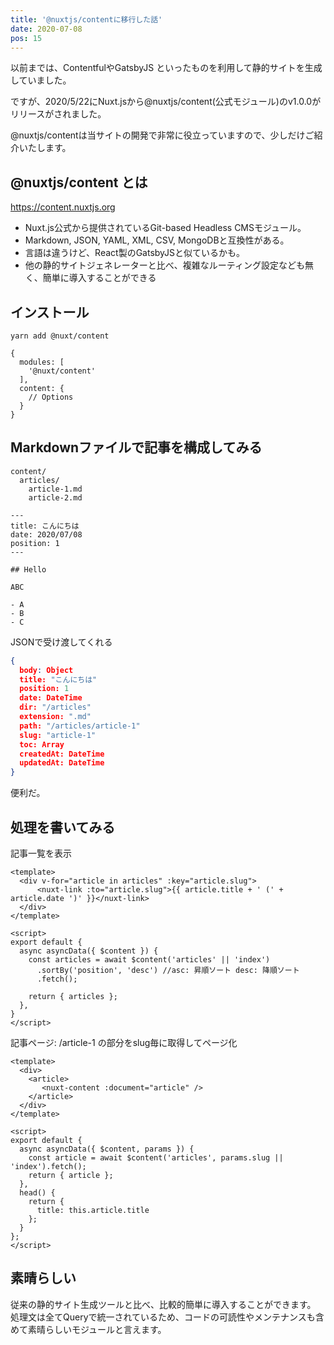 ```yaml
---
title: '@nuxtjs/contentに移行した話'
date: 2020-07-08
pos: 15
---
```


以前までは、ContentfulやGatsbyJS といったものを利用して静的サイトを生成していました。<br/>

ですが、2020/5/22にNuxt.jsから@nuxtjs/content(公式モジュール)のv1.0.0がリリースがされました。

@nuxtjs/contentは当サイトの開発で非常に役立っていますので、少しだけご紹介いたします。

## @nuxtjs/content とは

https://content.nuxtjs.org

- Nuxt.js公式から提供されているGit-based Headless CMSモジュール。
- Markdown, JSON, YAML, XML, CSV, MongoDBと互換性がある。
- 言語は違うけど、React製のGatsbyJSと似ているかも。
- 他の静的サイトジェネレーターと比べ、複雑なルーティング設定なども無く、簡単に導入することができる


## インストール

```
yarn add @nuxt/content
```

```js[nuxt.config.js]
{
  modules: [
    '@nuxt/content'
  ],
  content: {
    // Options
  }
}
```

## Markdownファイルで記事を構成してみる
```[ディレクトリ]
content/
  articles/
    article-1.md
    article-2.md
```

```markdown[article-1.md]
---
title: こんにちは
date: 2020/07/08
position: 1
---

## Hello

ABC

- A
- B
- C

```

JSONで受け渡してくれる
```json
{
  body: Object
  title: "こんにちは"
  position: 1
  date: DateTime
  dir: "/articles"
  extension: ".md"
  path: "/articles/article-1"
  slug: "article-1"
  toc: Array
  createdAt: DateTime
  updatedAt: DateTime
}
```

便利だ。

## 処理を書いてみる

記事一覧を表示
```vue[index.vue]
<template>
  <div v-for="article in articles" :key="article.slug">
      <nuxt-link :to="article.slug">{{ article.title + ' (' + article.date ')' }}</nuxt-link>
  </div>
</template>

<script>
export default {
  async asyncData({ $content }) {
    const articles = await $content('articles' || 'index')
      .sortBy('position', 'desc') //asc: 昇順ソート desc: 降順ソート
      .fetch();

    return { articles };
  },
}
</script>
```

記事ページ: /article-1 の部分をslug毎に取得してページ化
```vue[_slug.vue]
<template>
  <div>
    <article>
       <nuxt-content :document="article" />
    </article>
  </div>
</template>

<script>
export default {
  async asyncData({ $content, params }) {
    const article = await $content('articles', params.slug || 'index').fetch();
    return { article };
  },
  head() {
    return {
      title: this.article.title
    };
  }
};
</script>
```

## 素晴らしい
従来の静的サイト生成ツールと比べ、比較的簡単に導入することができます。
処理文は全てQueryで統一されているため、コードの可読性やメンテナンスも含めて素晴らしいモジュールと言えます。<br/>
